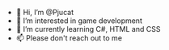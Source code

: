 - 👋 Hi, I’m @Pjucat
- 👀 I’m interested in game development
- 🌱 I’m currently learning C#, HTML and CSS
- 📫 Please don't reach out to me

<!---
Pjucat/Pjucat is a ✨ special ✨ repository because its `README.md` (this file) appears on your GitHub profile.
You can click the Preview link to take a look at your changes.
--->
